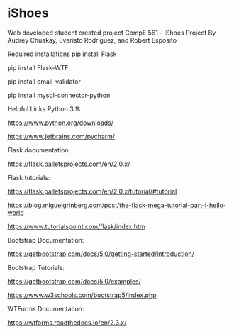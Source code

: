 # iShoes
Web developed student created project 
CompE 561 - iShoes Project
By Audrey Chuakay, Evaristo Rodriguez, and Robert Esposito

Required installations
pip install Flask

pip install Flask-WTF

pip install email-validator

pip install mysql-connector-python

Helpful Links
Python 3.9:

https://www.python.org/downloads/

https://www.jetbrains.com/pycharm/

 

Flask documentation:

https://flask.palletsprojects.com/en/2.0.x/

Flask tutorials:

https://flask.palletsprojects.com/en/2.0.x/tutorial/#tutorial

https://blog.miguelgrinberg.com/post/the-flask-mega-tutorial-part-i-hello-world

https://www.tutorialspoint.com/flask/index.htm

 

Bootstrap Documentation:

https://getbootstrap.com/docs/5.0/getting-started/introduction/

Bootstrap Tutorials:

https://getbootstrap.com/docs/5.0/examples/

https://www.w3schools.com/bootstrap5/index.php

 

WTForms Documentation:

https://wtforms.readthedocs.io/en/2.3.x/

